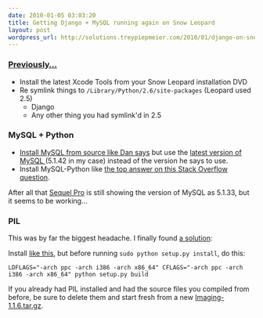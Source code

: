 ```yaml
---
date: 2010-01-05 03:03:20
title: Getting Django + MySQL running again on Snow Leopard
layout: post
wordpress_url: http://solutions.treypiepmeier.com/2010/01/django-on-snow-leopard/
---
```

### [Previously&hellip;](/2008/02/26/installing-django-on-os-x-leopard/)

- Install the latest Xcode Tools from your Snow Leopard installation DVD
- Re symlink things to `/Library/Python/2.6/site-packages` (Leopard used 2.5)
    - Django
    - Any other thing you had symlink'd in 2.5

### MySQL + Python

- [Install MySQL from source like Dan says](http://hivelogic.com/articles/compiling-mysql-on-snow-leopard/) but use the [latest version of MySQL ](http://dev.mysql.com/downloads/mysql/5.1.html#source) (5.1.42 in my case) instead of the version he says to use.
- Install MySQL-Python like [the top answer on this Stack Overflow question](http://stackoverflow.com/questions/1299013/problem-using-mysqldb-symbol-not-found-mysqlaffectedrows/1303895#1303895).

After all that [Sequel Pro](http://www.sequelpro.com/) is still showing the version of MySQL as 5.1.33, but it seems to be working&hellip;

### PIL

This was by far the biggest headache. I finally found [a solution](http://ronny.haryan.to/archives/2008/09/12/psycopg2-and-64-bit-apache-on-leopard/):

Install [like this](/2008/02/26/things-you-probably-want-to-install-to-get-the-most-out-of-django/), but before running `sudo python setup.py install`, do this:

    LDFLAGS="-arch ppc -arch i386 -arch x86_64" CFLAGS="-arch ppc -arch i386 -arch x86_64" python setup.py build

If you already had PIL installed and had the source files you compiled from before, be sure to delete them and start fresh from a new [Imaging-1.1.6.tar.gz](http://effbot.org/downloads/Imaging-1.1.6.tar.gz).